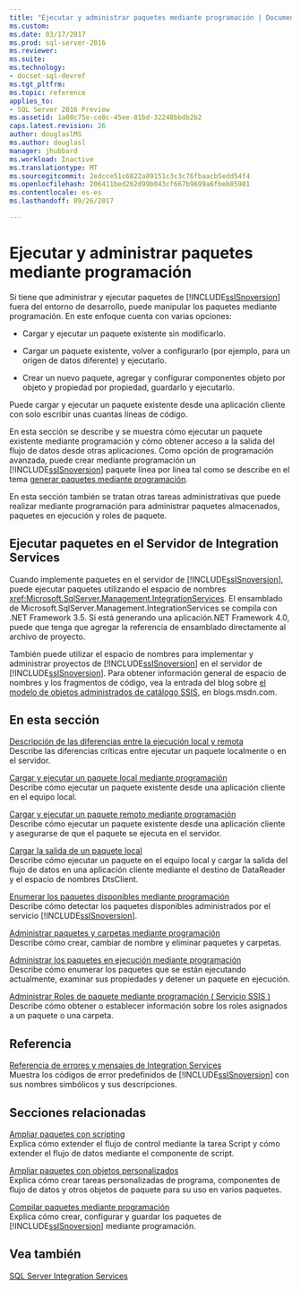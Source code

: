 ```yaml
---
title: "Ejecutar y administrar paquetes mediante programación | Documentos de Microsoft"
ms.custom: 
ms.date: 03/17/2017
ms.prod: sql-server-2016
ms.reviewer: 
ms.suite: 
ms.technology:
- docset-sql-devref
ms.tgt_pltfrm: 
ms.topic: reference
applies_to:
- SQL Server 2016 Preview
ms.assetid: 1a08c75e-ce8c-45ee-81bd-32248bbdb2b2
caps.latest.revision: 26
author: douglaslMS
ms.author: douglasl
manager: jhubbard
ms.workload: Inactive
ms.translationtype: MT
ms.sourcegitcommit: 2edcce51c6822a89151c3c3c76fbaacb5edd54f4
ms.openlocfilehash: 206411bed262d99b043cf667b9699a6fbeb85981
ms.contentlocale: es-es
ms.lasthandoff: 09/26/2017

---
```

# <a name="running-and-managing-packages-programmatically"></a>Ejecutar y administrar paquetes mediante programación
  Si tiene que administrar y ejecutar paquetes de [!INCLUDE[ssISnoversion](../../includes/ssisnoversion-md.md)] fuera del entorno de desarrollo, puede manipular los paquetes mediante programación. En este enfoque cuenta con varias opciones:  
  
-   Cargar y ejecutar un paquete existente sin modificarlo.  
  
-   Cargar un paquete existente, volver a configurarlo (por ejemplo, para un origen de datos diferente) y ejecutarlo.  
  
-   Crear un nuevo paquete, agregar y configurar componentes objeto por objeto y propiedad por propiedad, guardarlo y ejecutarlo.  
  
 Puede cargar y ejecutar un paquete existente desde una aplicación cliente con solo escribir unas cuantas líneas de código.  
  
 En esta sección se describe y se muestra cómo ejecutar un paquete existente mediante programación y cómo obtener acceso a la salida del flujo de datos desde otras aplicaciones. Como opción de programación avanzada, puede crear mediante programación un [!INCLUDE[ssISnoversion](../../includes/ssisnoversion-md.md)] paquete línea por línea tal como se describe en el tema [generar paquetes mediante programación](../../integration-services/building-packages-programmatically/building-packages-programmatically.md).  
  
 En esta sección también se tratan otras tareas administrativas que puede realizar mediante programación para administrar paquetes almacenados, paquetes en ejecución y roles de paquete.  
  
## <a name="running-packages-on-the-integration-services-server"></a>Ejecutar paquetes en el Servidor de Integration Services  
 Cuando implemente paquetes en el servidor de [!INCLUDE[ssISnoversion](../../includes/ssisnoversion-md.md)], puede ejecutar paquetes utilizando el espacio de nombres <xref:Microsoft.SqlServer.Management.IntegrationServices>. El ensamblado de Microsoft.SqlServer.Management.IntegrationServices se compila con .NET Framework 3.5. Si está generando una aplicación.NET Framework 4.0, puede que tenga que agregar la referencia de ensamblado directamente al archivo de proyecto.  
  
 También puede utilizar el espacio de nombres para implementar y administrar proyectos de [!INCLUDE[ssISnoversion](../../includes/ssisnoversion-md.md)] en el servidor de [!INCLUDE[ssISnoversion](../../includes/ssisnoversion-md.md)]. Para obtener información general de espacio de nombres y los fragmentos de código, vea la entrada del blog sobre [el modelo de objetos administrados de catálogo SSIS](http://go.microsoft.com/fwlink/?LinkId=253122), en blogs.msdn.com.  
  
## <a name="in-this-section"></a>En esta sección  
 [Descripción de las diferencias entre la ejecución local y remota](../../integration-services/run-manage-packages-programmatically/understanding-the-differences-between-local-and-remote-execution.md)  
 Describe las diferencias críticas entre ejecutar un paquete localmente o en el servidor.  
  
 [Cargar y ejecutar un paquete local mediante programación](../../integration-services/run-manage-packages-programmatically/loading-and-running-a-local-package-programmatically.md)  
 Describe cómo ejecutar un paquete existente desde una aplicación cliente en el equipo local.  
  
 [Cargar y ejecutar un paquete remoto mediante programación](../../integration-services/run-manage-packages-programmatically/loading-and-running-a-remote-package-programmatically.md)  
 Describe cómo ejecutar un paquete existente desde una aplicación cliente y asegurarse de que el paquete se ejecuta en el servidor.  
  
 [Cargar la salida de un paquete local](../../integration-services/run-manage-packages-programmatically/loading-the-output-of-a-local-package.md)  
 Describe cómo ejecutar un paquete en el equipo local y cargar la salida del flujo de datos en una aplicación cliente mediante el destino de DataReader y el espacio de nombres DtsClient.  
  
 [Enumerar los paquetes disponibles mediante programación](../../integration-services/run-manage-packages-programmatically/enumerating-available-packages-programmatically.md)  
 Describe cómo detectar los paquetes disponibles administrados por el servicio [!INCLUDE[ssISnoversion](../../includes/ssisnoversion-md.md)].  
  
 [Administrar paquetes y carpetas mediante programación](../../integration-services/run-manage-packages-programmatically/managing-packages-and-folders-programmatically.md)  
 Describe cómo crear, cambiar de nombre y eliminar paquetes y carpetas.  
  
 [Administrar los paquetes en ejecución mediante programación](../../integration-services/run-manage-packages-programmatically/managing-running-packages-programmatically.md)  
 Describe cómo enumerar los paquetes que se están ejecutando actualmente, examinar sus propiedades y detener un paquete en ejecución.  
  
 [Administrar Roles de paquete mediante programación &#40; Servicio SSIS &#41;](../../integration-services/run-manage-packages-programmatically/managing-package-roles-programmatically-ssis-service.md)  
 Describe cómo obtener o establecer información sobre los roles asignados a un paquete o una carpeta.  
  
## <a name="reference"></a>Referencia  
 [Referencia de errores y mensajes de Integration Services](../../integration-services/integration-services-error-and-message-reference.md)  
 Muestra los códigos de error predefinidos de [!INCLUDE[ssISnoversion](../../includes/ssisnoversion-md.md)] con sus nombres simbólicos y sus descripciones.  
  
## <a name="related-sections"></a>Secciones relacionadas  
 [Ampliar paquetes con scripting](../../integration-services/extending-packages-scripting/extending-packages-with-scripting.md)  
 Explica cómo extender el flujo de control mediante la tarea Script y cómo extender el flujo de datos mediante el componente de script.  
  
 [Ampliar paquetes con objetos personalizados](../../integration-services/extending-packages-custom-objects/extending-packages-with-custom-objects.md)  
 Explica cómo crear tareas personalizadas de programa, componentes de flujo de datos y otros objetos de paquete para su uso en varios paquetes.  
  
 [Compilar paquetes mediante programación](../../integration-services/building-packages-programmatically/building-packages-programmatically.md)  
 Explica cómo crear, configurar y guardar los paquetes de [!INCLUDE[ssISnoversion](../../includes/ssisnoversion-md.md)] mediante programación.  
  
## <a name="see-also"></a>Vea también  
 [SQL Server Integration Services](../../integration-services/sql-server-integration-services.md)  
  
  


